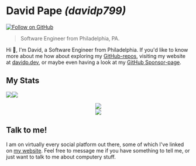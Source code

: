 # David Pape _(davidp799)_
[![Follow on GitHub](https://img.shields.io/github/followers/davidp799?style=social&label=Follow%20on%20GitHub)](https://github.com/davidp799)

> Software Engineer from Philadelphia, PA.


Hi 👋, I'm David, a Software Engineer from Philadelphia. If you'd like to know more about me how about exploring my [GitHub-repos](https://github.com/davidp799?tab=repositories), visiting my website at [davidp.dev](https://davidp.dev), or maybe even having a look at my [GitHub Sponsor-page](https://github.com/sponsors/davidp799).

## My Stats

<div align="center">
  <div style="display: flex;">
    <img src="https://github-readme-stats.vercel.app/api?username=davidp799&count_private=true&show_icons=true&title_color=e5502b&theme=transparent&hide_border=true" /><br/>
    <img src="https://github-readme-stats.vercel.app/api/top-langs/?username=davidp799&title_color=e5502b&theme=transparent&layout=compact&bg_color=110a3e,120a2e,120a1e&hide_border=true" />
  </div>
</div>

<p align="center">
<img src="https://github-readme-stats.vercel.app/api?username=davidp799&count_private=true&show_icons=true&title_color=e5502b&theme=transparent&hide_border=true" /><br/>
<img src="https://github-readme-stats.vercel.app/api/top-langs/?username=davidp799&title_color=e5502b&theme=transparent&layout=compact&bg_color=110a3e,120a2e,120a1e&hide_border=true" />
</p>

## Talk to me!

I am on virtually every social platform out there, some of which I've linked on [my website](https://davidp.dev/social). Feel free to message me if you have something to tell me, or just want to talk to me about computery stuff.
